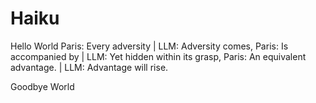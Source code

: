 # Haiku
Hello World
Paris: Every adversity | LLM: Adversity comes,
Paris: Is accompanied by | LLM: Yet hidden within its grasp,
Paris: An equivalent advantage. | LLM: Advantage will rise.






Goodbye World

